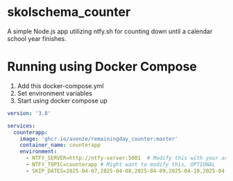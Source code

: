 # skolschema_counter
A simple Node.js app utilizing ntfy.sh for counting down until a calendar school year finishes.

# Running using Docker Compose
1. Add this docker-compose.yml
2. Set environment variables
3. Start using docker compose up

```yml
version: '3.8'

services:
  counterapp:
    image: 'ghcr.io/avenze/remainingday_counter:master'
    container_name: counterapp
    environment:
      - NTFY_SERVER=http://ntfy-server:5001  # Modify this with your actual server URL
      - NTFY_TOPIC=counterapp # Might want to modify this, OPTIONAL
      - SKIP_DATES=2025-04-07,2025-04-08,2025-04-09,2025-04-10,2025-04-11,2025-04-14,2025-04-15,2025-04-16,2025-04-17,2025-04-18,2025-04-21,2025-05-01,2025-05-02,2025-05-29,2025-05-30,2025-06-05,2025-06-06
```
